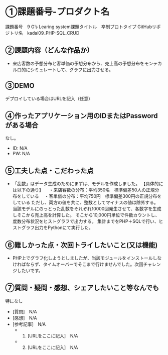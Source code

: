 # ①課題番号-プロダクト名

課題番号　9
G’s Learing system課題タイトル　卒制プロトタイプ
GitHubリポジトリ名　kadai09_PHP-SQL_CRUD

## ②課題内容（どんな作品か）

- 来店客数の予想分布と客単価の予想分布から、売上高の予想分布をモンテカルロ的にシミュレートして、グラフに出力させる。

## ③DEMO

デプロイしている場合はURLを記入（任意）

## ④作ったアプリケーション用のIDまたはPasswordがある場合

なし。
- ID: N/A
- PW: N/A

## ⑤工夫した点・こだわった点

- 「乱数」はデータ生成のためにまずは、モデルを作成しました。
【具体的には以下の通り】
　・来店客数の分布：平均350名　標準偏差50人の正規分布をしている
　・客単価の分布：平均750円　標準偏差300円の正規分布をしている
ただし、両方の値を共に、整数としてマイナスの値は除外する。
当該モデルにのっとった乱数をそれぞれ10000回発生させて、各数字を生成しそこから売上高を計算した。
そこから10,000円単位で件数カウントし、度数分布状況をヒストグラフで出力する。
集計までをPHP＋SQLで行い、ヒストグラフ出力をPythonにて実行した。

## ⑥難しかった点・次回トライしたいこと(又は機能)

- PHP上でグラフ化しようとしましたが、当該モジュールをインストールしなければならず、タイムオーバーでそこまで行けませんでした。次回チャレンジしたいです。

## ⑦質問・疑問・感想、シェアしたいこと等なんでも
特になし
- [質問]　N/A
- [感想]　N/A
- [参考記事]　N/A
  - 1. [URLをここに記入]　N/A
  - 2. [URLをここに記入]　N/A